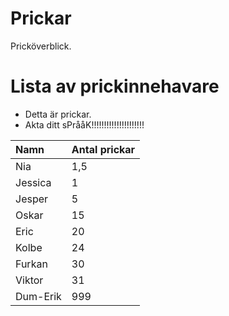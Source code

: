# Prickar
Pricköverblick.

# Lista av prickinnehavare

- Detta är prickar.
- Akta ditt sPrååK!!!!!!!!!!!!!!!!!!!!!

| Namn | Antal prickar |
|:-----|:---------|
| Nia | 1,5 |
| Jessica | 1 |
| Jesper | 5 |
| Oskar | 15 |
| Eric | 20 |
| Kolbe | 24 |
| Furkan | 30 |
| Viktor | 31 |
| Dum-Erik | 999 |

